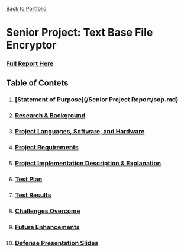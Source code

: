 [Back to Portfolio](./)

Senior Project: Text Base File Encryptor
===============

### [Full Report Here](seniorprojectreport.md)

Table of Contets
----------------
1. ### [Statement of Purpose](/Senior Project Report/sop.md)
2. ### [Research & Background]()
3. ### [Project Languages, Software, and Hardware]()
4. ### [Project Requirements]()
5. ### [Project Implementation Description & Explanation]()
6. ### [Test Plan]()
7. ### [Test Results]()
8. ### [Challenges Overcome]()
9. ### [Future Enhancements]()
10. ### [Defense Presentation Slides]()
